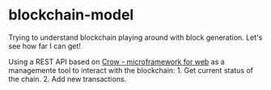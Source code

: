# blockchain-model
Trying to understand blockchain playing around with block generation. Let's see how far I can get!

Using a REST API based on [Crow - microframework for web](https://github.com/ipkn/crow) as a managemente tool to interact with the blockchain:
    1. Get current status of the chain.
    2. Add new transactions.
